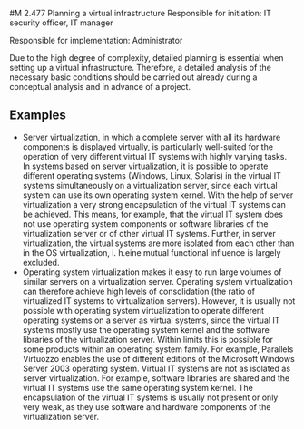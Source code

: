 #M 2.477 Planning a virtual infrastructure
Responsible for initiation: IT security officer, IT manager

Responsible for implementation: Administrator

Due to the high degree of complexity, detailed planning is essential when setting up a virtual infrastructure. Therefore, a detailed analysis of the necessary basic conditions should be carried out already during a conceptual analysis and in advance of a project.



## Examples 
* Server virtualization, in which a complete server with all its hardware components is displayed virtually, is particularly well-suited for the operation of very different virtual IT systems with highly varying tasks. In systems based on server virtualization, it is possible to operate different operating systems (Windows, Linux, Solaris) in the virtual IT systems simultaneously on a virtualization server, since each virtual system can use its own operating system kernel. With the help of server virtualization a very strong encapsulation of the virtual IT systems can be achieved. This means, for example, that the virtual IT system does not use operating system components or software libraries of the virtualization server or of other virtual IT systems. Further, in server virtualization, the virtual systems are more isolated from each other than in the OS virtualization, i. h.eine mutual functional influence is largely excluded.
* Operating system virtualization makes it easy to run large volumes of similar servers on a virtualization server. Operating system virtualization can therefore achieve high levels of consolidation (the ratio of virtualized IT systems to virtualization servers). However, it is usually not possible with operating system virtualization to operate different operating systems on a server as virtual systems, since the virtual IT systems mostly use the operating system kernel and the software libraries of the virtualization server. Within limits this is possible for some products within an operating system family. For example, Parallels Virtuozzo enables the use of different editions of the Microsoft Windows Server 2003 operating system. Virtual IT systems are not as isolated as server virtualization. For example, software libraries are shared and the virtual IT systems use the same operating system kernel. The encapsulation of the virtual IT systems is usually not present or only very weak, as they use software and hardware components of the virtualization server.




